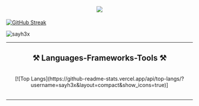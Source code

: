 <h1 align="center">
    <img src="https://readme-typing-svg.herokuapp.com?font=Merriweather&pause=1000&color=6EE600C3&background=FFFFFF00&center=true&vCenter=true&random=true&width=435&lines=Say+H3X+for+Me;Remember+me+%F0%9F%91%A3" />
</h1>

[![GitHub Streak](https://github-readme-streak-stats.herokuapp.com?user=sayh3x&theme=transparent&hide_border=true&mode=weekly&card_width=846)](https://git.io/streak-stats)

<p align="left"> <img src="https://komarev.com/ghpvc/?username=sayh3x&label=Profile%20views&color=9a1ac7&style=flat" alt="sayh3x" /> </p>

 <hr/>
 
<h2 align="center">⚒️ Languages-Frameworks-Tools ⚒️</h2>
<br/>
<div align="center">
[![Top Langs](https://github-readme-stats.vercel.app/api/top-langs/?username=sayh3x&layout=compact&show_icons=true)]
</div>

<br/>
<hr/>

